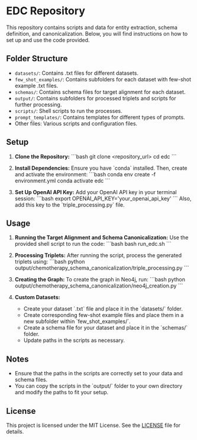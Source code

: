 
# EDC Repository

This repository contains scripts and data for entity extraction, schema definition, and canonicalization. Below, you will find instructions on how to set up and use the code provided.

## Folder Structure

- `datasets/`: Contains .txt files for different datasets.
- `few_shot_examples/`: Contains subfolders for each dataset with few-shot example .txt files.
- `schemas/`: Contains schema files for target alignment for each dataset.
- `output/`: Contains subfolders for processed triplets and scripts for further processing.
- `scripts/`: Shell scripts to run the processes.
- `prompt_templates/`: Contains templates for different types of prompts.
- Other files: Various scripts and configuration files.

## Setup

1. **Clone the Repository:**
   \`\`\`bash
   git clone <repository_url>
   cd edc
   \`\`\`

2. **Install Dependencies:**
   Ensure you have \`conda\` installed. Then, create and activate the environment:
   \`\`\`bash
   conda env create -f environment.yml
   conda activate edc
   \`\`\`

3. **Set Up OpenAI API Key:**
   Add your OpenAI API key in your terminal session:
   \`\`\`bash
   export OPENAI_API_KEY='your_openai_api_key'
   \`\`\`
   Also, add this key to the \`triple_processing.py\` file.

## Usage

1. **Running the Target Alignment and Schema Canonicalization:**
   Use the provided shell script to run the code:
   \`\`\`bash
   bash run_edc.sh
   \`\`\`

2. **Processing Triplets:**
   After running the script, process the generated triplets using:
   \`\`\`bash
   python output/chemotherapy_schema_canonicalization/triple_processing.py
   \`\`\`

3. **Creating the Graph:**
   To create the graph in Neo4j, run:
   \`\`\`bash
   python output/chemotherapy_schema_canonicalization/neo4j_creation.py
   \`\`\`

4. **Custom Datasets:**
   - Create your dataset \`.txt\` file and place it in the \`datasets/\` folder.
   - Create corresponding few-shot example files and place them in a new subfolder within \`few_shot_examples/\`.
   - Create a schema file for your dataset and place it in the \`schemas/\` folder.
   - Update paths in the scripts as necessary.

## Notes

- Ensure that the paths in the scripts are correctly set to your data and schema files.
- You can copy the scripts in the \`output/\` folder to your own directory and modify the paths to fit your setup.

## License

This project is licensed under the MIT License. See the [LICENSE](LICENSE) file for details.
